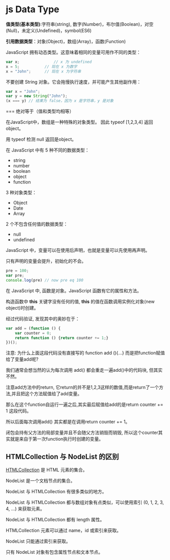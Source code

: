 # js Data Type

**值类型(基本类型)**:字符串(string), 数字(Number)，布尔值(Boolean)，对空(Null)，未定义(Undefined)，symbol(ES6)

**引用数据类型**：对象(Object)，数组(Array)，函数(Function)

JavaScript 拥有动态类型。这意味着相同的变量可用作不同的类型：

```javascript
var x;               // x 为 undefined
x = 5;           // 现在 x 为数字
x = "John";      // 现在 x 为字符串
```

不要创建 String 对象。它会拖慢执行速度，并可能产生其他副作用：

```javascript
var x = "John";             
var y = new String("John");
(x === y) // 结果为 false，因为 x 是字符串，y 是对象
```

=== 绝对等于（值和类型均相等）

 在JavaScript中，数组是一种特殊的对象类型。 因此 typeof [1,2,3,4] 
返回 object。  

用 typeof 检测 null 返回是object。



在 JavaScript 中有 5 种不同的数据类型：

- string
- number
- boolean
- object
- function

3 种对象类型：

- Object
- Date
- Array

 2 个不包含任何值的数据类型：

- null
- undefined

JavaScript 中，变量可以在使用后声明，也就是变量可以先使用再声明。

只有声明的变量会提升，初始化的不会。

```javascript
pre = 100;
var pre;
console.log(pre) // now pre eq 100
```

在 JavaScript 中, 函数是对象。JavaScript 函数有它的属性和方法。

构造函数中 **this** 关键字没有任何的值, **this** 的值在函数调用实例化对象(new object)时创建。

经过代码验证, 发现其中的奥妙在于：

```javascript
var add = (function () {
    var counter = 0;
    return function () {return counter += 1;}
})();
```

注意: 为什么上面这段代码没有直接写的 function add (){...} 而是把function赋值给了变量add呢?

我们通常会想当然的认为每次调用 add() 都会重走一遍add()中的代码块, 但其实不然。

注意add方法中的return, 它return的并不是1,2,3这样的数值,而是return了一个方法,并且把这个方法赋值给了add变量。

那么在这个function自运行一遍之后,其实最后赋值给add的是return counter += 1 这段代码。

所以后面每次调用add() 其实都是在调用return counter += 1。

 闭包会持有父方法的局部变量并且不会随父方法销毁而销毁, 所以这个counter其实就是来自于第一次function执行时创建的变量。

## HTMLCollection 与 NodeList 的区别

[HTMLCollection](http://www.runoob.com/js/js-htmldom-collections.html) 是 HTML 元素的集合。

NodeList 是一个文档节点的集合。

NodeList 与 HTMLCollection 有很多类似的地方。 

NodeList 与 HTMLCollection 都与数组对象有点类似，可以使用索引 (0, 1, 2, 3, 4, ...) 来获取元素。

NodeList 与 HTMLCollection 都有 length 属性。

HTMLCollection 元素可以通过 name，id 或索引来获取。

NodeList 只能通过索引来获取。

只有 NodeList 对象有包含属性节点和文本节点。